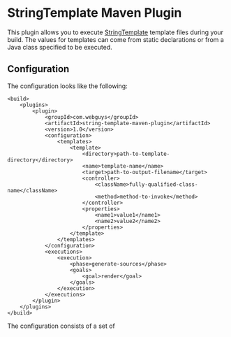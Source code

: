 # StringTemplate Maven Plugin

This plugin allows you to execute [StringTemplate](http://www.stringtemplate.org/) template files during your
build.  The values for templates can come from static declarations or from a Java class specified to be executed.

## Configuration

The configuration looks like the following:

    <build>
        <plugins>
            <plugin>
                <groupId>com.webguys</groupId>
                <artifactId>string-template-maven-plugin</artifactId>
                <version>1.0</version>
                <configuration>
                    <templates>
                        <template>
                            <directory>path-to-template-directory</directory>
                            <name>template-name</name>
                            <target>path-to-output-filename</target>
                            <controller>
                                <className>fully-qualified-class-name</className>
                                <method>method-to-invoke</method>
                            </controller>
                            <properties>
                                <name1>value1</name1>
                                <name2>value2</name2>
                            </properties>
                        </template>
                    </templates>
                </configuration>
                <executions>
                    <execution>
                        <phase>generate-sources</phase>
                        <goals>
                            <goal>render</goal>
                        </goals>
                    </execution>
                </executions>
            </plugin>
        </plugins>
    </build>

The configuration consists of a set of <template> elements that *must* contain:

1. <directory> - The absolute or relative path to the directory where the template files to be processed reside.
2. <name> - The name of the template to process.
3. <target> - The absolute or relative path to the file to write the template processing results to.

The <template> element also *may* contain:

1. <controller> - This element specifies a class and method to invoke to provide computed attributes to the
template.  The children elements are <className> for the fully qualified classname and <method> for the name of the
method to invoke.  The method can be a static or instance method, the type will be automatically detected at invocation
time.
2. <properties> - Ths element specifies a set of static name-value pairs to provide to the template.  Keys are element
names and values are the text child of the element.

## Other features

1. If a output of a template is a Java file and it is written to a subdirectory of target/generated-sources, then that
subdirectory will be automatically added to the compile source paths.
2. If the class file for the controller is not available when the plugin is run, it will attempt to be compiled.  It is
assumed that the source for the controller is in the current project.  You can disable this on a per-controller basis
by setting the <compile> attribute to false.
